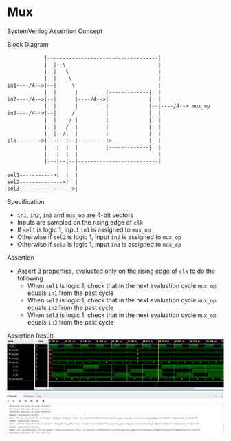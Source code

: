 # Mux

SystemVerilog Assertion Concept

Block Diagram
                
                |------------------------------------|
                |  |--\                              |
                |  |   \                             |
                |  |    \                            |
    in1----/4-->|--|     \                           |
                |  |      |         |-------------|  |
    in2----/4-->|--|      |----/4-->|             |  |
                |  |      |         |             |--|----/4--> mux_op
    in3----/4-->|--|     /          |             |  |
                |  |    / |         |             |  |
                |  |   /  |         |             |  |
                |  |--/|  |         |             |  |
    clk-------->|---|--|--|---------|>            |  |
                |   |  |  |         |-------------|  |
                |   |  |  |                          |
                |---|--|--|--------------------------|
                    |  |  | 
    sel1----------->|  |  |
    sel2-------------->|  |
    sel3----------------->|
    
Specification
- `in1`, `in2`, `in3` and `mux_op` are 4-bit vectors
- Inputs are sampled on the rising edge of `clk`
- If `sel1` is logic 1, input `in1` is assigned to `mux_op`
- Otherwise if `sel2` is logic 1, input `in2` is assigned to `mux_op`
- Otherwise if `sel3` is logic 1, input `in3` is assigned to `mux_op`

Assertion
  - Assert 3 properties, evaluated only on the rising edge of `clk` to do the following
    - When `sel1` is logic 1, check that in the next evaluation cycle `mux_op` equals `in1` from the past cycle
    - When `sel2` is logic 1, check that in the next evaluation cycle `mux_op` equals `in2` from the past cycle
    - When `sel3` is logic 1, check that in the next evaluation cycle `mux_op` equals `in3` from the past cycle
  
Assertion Result
![Assertion Result](Sim_res/assertion_simulation.png)
